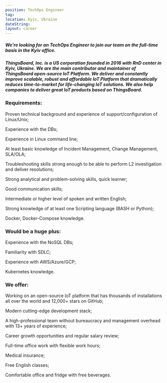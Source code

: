 ```yaml
---
position: TechOps Engineer
tag: 
location: Kyiv, Ukraine
dateString: 
layout: career
---
```

##### We're looking for an TechOps Engineer to join our team on the full-time basis in the Kyiv office.


##### ThingsBoard, Inc. is a US corporation founded in 2016 with RnD center in Kyiv, Ukraine. We are the main contributor and maintainer of ThingsBoard open-source IoT Platform. We deliver and constantly improve scalable, robust and affordable IoT Platform that dramatically reduces time-to-market for life-changing IoT solutions. We also help companies to deliver great IoT products based on ThingsBoard.

### Requirements:
Proven technical background and experience of support/configuration of Linux/Unix;

Experience with the DBs;

Experience in Linux command line;

At least basic knowledge of Incident Management, Change Management, SLA/OLA;

Troubleshooting skills strong enough to be able to perform L2 investigation and deliver resolutions;

Strong analytical and problem-solving skills, quick learner;

Good communication skills;

Intermediate or higher level of spoken and written English;

Strong knowledge of at least one Scripting language (BASH or Python);

Docker, Docker-Compose knowledge.

### Would be a huge plus:
Experience with the NoSQL DBs;

Familiarity with SDLC;

Experience with AWS/Azure/GCP;

Kubernetes knowledge.

### We offer:
Working on an open-source IoT platform that has thousands of installations all over the world and 12,000+ stars on GitHub;

Modern cutting-edge development stack;

A high-professional team without bureaucracy and management overhead with 13+ years of experience;

Career growth opportunities and regular salary review;

Full-time office work with flexible work hours;

Medical insurance;

Free English classes;

Comfortable office and fridge with free beverages.